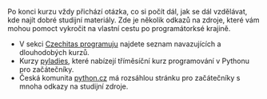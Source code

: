 Po konci kurzu vždy přichází otázka, co si počít dál, jak se dál vzdělávat,
kde najít dobré studijní materiály. Zde je několik odkazů na zdroje, které vám
mohou pomoct vykročit na vlastní cestu po programátorksé krajině.

* V sekci [Czechitas programuju](https://www.czechitas.cz/cs/co-delame/programuju) najdete seznam navazujících a dlouhodobých kurzů.
* Kurzy [pyladies](https://pyladies.cz/), které nabízejí tříměsíční kurz programování v Pythonu pro začátečníky.
* Česká komunita [python.cz](https://python.cz/zacatecnici/) má rozsáhlou stránku pro začátečníky s mnoha odkazy na studijní zdroje.
